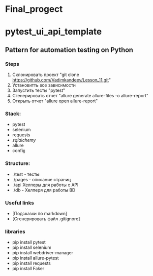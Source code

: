 # Final_progect
# pytest_ui_api_template

## Pattern for automation testing on Python

### Steps
1. Склонировать проект "git clone https://github.com/Vadimkandeev/Lesson_11.git"
2. Установитть все зависимости
3. Запустить тесты "pytest"
4. Сгенерировать отчет "allure generate allure-files -o allure-report"
5. Открыть отчет "allure open allure-report"

### Stack:
 - pytest
 - selenium
 - requests
 - _sqlalchemy_
 - allure
 - config

### Structure:
 - ./test - тесты
 - ./pages - описание страниц
 - ./api Хелперы для работы с API
 - ./db - Хелперя для работы BD

### Useful links
 - [Подсказки по markdown]
 - [Сгенерировать файл .gitignore]

### libraries
 - pip install pytest
 - pip install selenium
 - pip install webdriver-manager
 - pip install allure-pytest
 - pip install requests
 - pip install Faker